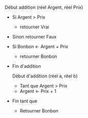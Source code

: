 Début addition (réel Argent, réel Prix)

+ Si Argent > Prix
  + retourner Vrai
+ Sinon retourner Faux

+ Si Bonbon ← Argent + Prix
  + retourner Bonbon
+ Fin d'addition

  Début d'addition (réel a, réel b)

  + Tant que Argent > Prix 
  + Argent ← Prix + 1
+ Fin tant que
  + Retourner Bonbon
